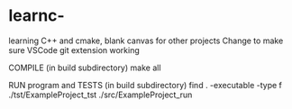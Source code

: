 # learnc-
learning C++ and cmake, blank canvas for other projects
Change to make sure VSCode git extension working



COMPILE (in build subdirectory)
make all

RUN program and TESTS (in build subdirectory)
find . -executable -type f
./tst/ExampleProject_tst
./src/ExampleProject_run